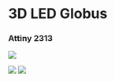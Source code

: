 # 3D LED Globus
### Attiny 2313



<img src="http://i.piccy.info/i9/ea91b7c5f596e220bea6c81fe3f8586a/1610886561/138144/1413803/11.png" >

<img src="http://i.piccy.info/i9/28f9b8761e1b36d9bf5367a4e76e4d21/1610890779/37807/1413803/123.jpg"> <img src="https://i.postimg.cc/WzMNz06Q/01.png">

